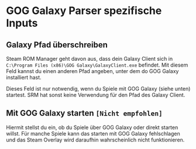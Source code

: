 # GOG Galaxy Parser spezifische Inputs

## Galaxy Pfad überschreiben
Steam ROM Manager geht davon aus, dass dein Galaxy Client sich in `C:\Program Files (x86)\GOG Galaxy\GalaxyClient.exe` befindet. Mit diesem Feld kannst du einen anderen Pfad angeben, unter dem do GOG Galaxy installiert hast.

Dieses Feld ist nur notwendig, wenn du Spiele mit GOG Galaxy (siehe unten) startest. SRM hat sonst keine Verwendung für den Pfad des Galaxy Client.

## Mit GOG Galaxy starten `[Nicht empfohlen]`

Hiermit stellst du ein, ob du Spiele über GOG Galaxy oder direkt starten willst. Für manche Spiele kann das starten mit GOG Galaxy fehlschlagen und das Steam Overlay wird daraufhin wahrscheinlich nicht funktionieren.
